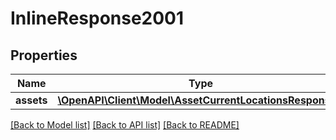 # InlineResponse2001

## Properties
Name | Type | Description | Notes
------------ | ------------- | ------------- | -------------
**assets** | [**\OpenAPI\Client\Model\AssetCurrentLocationsResponse[]**](AssetCurrentLocationsResponse.md) |  | [optional] 

[[Back to Model list]](../README.md#documentation-for-models) [[Back to API list]](../README.md#documentation-for-api-endpoints) [[Back to README]](../README.md)


